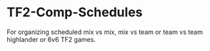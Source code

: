 TF2-Comp-Schedules
==================

For organizing scheduled mix vs mix, mix vs team or team vs team highlander or 6v6 TF2 games.
